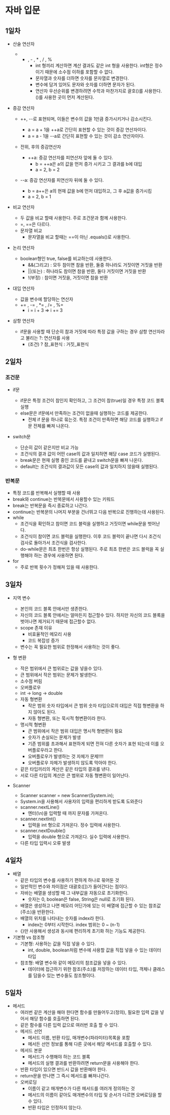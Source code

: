 # 자바 입문

## 1일차

- 산술 연산자
    - + , - , * , / , %
        - int 형끼리 계산하면 계산 결과도 같은 int 형을 사용한다. int형은 정수이기 때문에 소수점 이하를 포함할 수 없다.
        - 문자열과 숫자를 더하면 숫자를 문자열로 변경한다.
        - 변수에 담겨 있어도 문자와 숫자를 더하면 문자가 된다.
        - 연산자 우선순위를 변경하려면 수학과 마찬가지로 괄호()를 사용한다. ()를 사용한 곳이 먼저 계산된다.

- 증감 연산자
    - ++, --로 표현되며, 이들은 변수의 값을 1만큼 증가시키거나 감소시킨다.
        - a = a + 1을 ++a로 간단히 표현할 수 있는 것이 증감 연산자이다.
        - a = a - 1을 --a로 간단히 표현할 수 있는 것이 감소 연산자이다.

    - 전위, 후의 증감연산자
        - ++a: 증감 연산자를 피연산자 앞에 둘 수 있다.
            - b = ++a은 a의 값을 먼저 증가 시키고 그 결과를 b에 대입
            - a = 2, b = 2

    - --a: 증감 연산자를 피연산자 뒤에 둘 수 있다.
        - b = a++은 a의 현재 값을 b에 먼저 대입하고, 그 후 a값을 증가시킴
        - a = 2, b = 1

- 비교 연산자
    - 두 값을 비교 할때 사용한다. 주로 조건문과 함께 사용한다.
    - =, ==은 다르다.
    - 문자열 비교
        - 문자열을 비교 할때는 ==이 아닌 .equals()로 사용한다.

- 논리 연산자
    - boolean형인 true, false를 비교하는데 사용한다.
        - &&(그리고) : 모두 참이면 참을 반환, 둘중 하나라도 거짓이면 거짓을 반환
        - ||(또는) : 하나라도 참이면 참을 반환, 둘다 거짓이면 거짓을 반환
        - !(부정) : 참이면 거짓을, 거짓이면 참을 반환

- 대입 연산자
    - 값을 변수에 할당하는 연산자
    - += , -= , *= , /= , %=
        - i = i + 3 => i += 3
- 삼항 연산자
  - if문을 사용할 때 단순히 참과 거짓에 따라 특정 값을 구하는 경우 삼항 연산자라고 불리는 ?: 연산자를 사용
    - (조건) ? 참_표현식 : 거짓_표현식
## 2일차

### 조건문
- if문
  - if문은 특정 조건이 참인지 확인하고, 그 조건이 참(true)일 경우 특정 코드 블록 실행
  - else문은 if문에서 만족하는 조건이 없을때 실행하는 코드를 제공한다. 
    - 전체 if 문을 하나로 묶는것. 특정 조건이 만족하면 해당 코드를 실행하고 if문 전체를 빠져 나온다.

- switch문
  - 단순히 값이 같은지만 비교 가능
  - 조건식의 결과 값이 어떤 case의 값과 일치하면 해당 case 코드가 실행된다.
  - break문은 현재 실행 중인 코드를 끝내고 switch문을 빠져 나온다.
  - default는 조건식의 결과값이 모든 case의 값과 일치하지 않을때 실행된다.

### 반복문
- 특정 코드를 반복해서 실행할 때 사용
- break와 continue는 반복문에서 사용할수 있는 키워드
- break는 반복문을 즉시 종료하고 나간다.
- continue는 반복문의 나머지 부분을 건너뛰고 다음 반복으로 진행하는데 사용된다.
- while
  - 조건식을 확인하고 참이면 코드 블럭을 실행하고 거짓이면 while문을 벗어난다.
  - 조건식이 참이면 코드 블럭을 실행한다. 이후 코드 블럭이 끝나면 다시 조건식 검사로 돌아가서 조건식을 검사한다.
  - do-while문은 최초 한번은 항상 실행된다. 주로 최초 한번은 코드 블럭을 꼭 실행해야 하는 경우에 사용하면 된다.
- for
  - 주로 반복 횟수가 정해져 있을 때 사용한다.

## 3일차
- 지역 변수
  - 본인의 코드 블록 안에서만 생존한다.
  - 자신의 코드 블록 안에서는 얼마든지 접근할수 있다. 하지만 자신의 코드 블록을 벗어나면 제거되기 때문에 접근할수 없다.
  - scope 존재 이유
    - 비효율적인 메모리 사용
    - 코드 복잡성 증가
  - 변수는 꼭 필요한 범위로 한정해서 사용하는 것이 좋다.

- 형 변환
  - 작은 범위에서 큰 범위로는 값을 넣을수 있다.
  -  큰 범위에서 작은 범위는 문제가 발생한다.
    - 소수점 버림
    - 오버플로우
  - int -> long -> double
  - 자동 형변환
    - 작은 범위 숫자 타입에서 큰 범위 숫자 타입으로의 대입은 직접 형변환을 하지 않아도 된다.
    - 자동 형변환, 또는 묵시적 형변환이라 한다.
  - 명시적 형변환
    - 큰 범위에서 작은 범위 대입은 명시적 형변환이 필요
    - 숫자가 손실되는 문제가 발생
    - 기존 범위를 초과해서 표현하게 되면 전혀 다른 숫자가 표현 되는데 이를 오버플로우라고 한다.
    - 오버플로우가 발생하는 것 자체가 문제!!!!
    - 오버플로우 자체가 발생하지 않도록 막아야 한다.
  - 같은 타입끼리의 계산은 같은 타입의 결과를 낸다.
  - 서로 다른 타입의 계산은 큰 범위로 자동 형변환이 일어난다.

- Scanner
  - Scanner scanner = new Scanner(System.in);
  - System.in을 사용해서 사용자의 입력을 편리하게 받도록 도와준다
  - scanner.nextLine()
    - 엔터(\n)을 입력할 때 까지 문자를 가져온다.
  - scanner.nextInt()
    - 입력을 int 형으로 가져온다. 정수 입력에 사용한다.
  - scanner.nextDouble()
    - 입력을 double 형으로 가져온다. 실수 입력에 사용한다.
  - 다른 타입 입력시 오류 발생

## 4일차
- 배열
  - 같은 타입의 변수를 사용하기 편하게 하나로 묶어둔 것
  - 일반적인 변수와 차이점은 대괄호([])가 들어간다는 점이다.
  - 자바는 배열을 생성할 때 그 내부값을 자동으로 초기화한다.
    - 숫자는 0, boolean은 false, String은 null로 초기화 된다.
  - 배열은 생성하고 나면 메모리 어딘가에 있는 이 배열에 접근할 수 있는 참조값(주소)을 반환한다.
  - 배열의 위치를 나타내는 숫자를 index라 한다.
    - index는 0부터 시작한다. index 범위는 0 ~ (n-1)
  - {}만 사용해서 생성과 동시에 편리하게 초기화 하는 기능도 제공한다.
- 기본형 vs 참조형
  - 기본형: 사용하는 값을 직접 넣을 수 있다.
    - int, double, boolean처럼 변수에 사용할 값을 직접 넣을 수 있는 데이터 타입
  - 참조형: 배열 변수와 같이 메모리의 참조값을 넣을 수 있다.
    - 데이터에 접근하기 위한 참조(주소)를 저장하는 데이터 타입, 객체나 클래스를 담을수 있는 변수들도 참조형이다. 

## 5일차
- 메서드
  - 여러번 같은 계산을 해야 한다면 함수를 만들어두고(정의), 필요한 입력 값을 넣어서 해당 함수를 호출하면 된다.
  - 같은 함수를 다른 입력 값으로 여러번 호출 할 수 있다.
  - 메서드 선언
    - 메서드 이름, 반환 타입, 매개변수(파라미터)목록을 포함
    - 메서든 선언 정보를 통해 다른 곳에서 해당 메서드를 호출할 수 있다.
  - 메서드 본문
    - 메서드가 수행해야 하는 코드 블록
    - 메서드의 실행 결과를 반환하려면 return문을 사용해야 한다.
  - 반환 타입이 있으면 반드시 값을 반환해야 한다.
  - return문을 만나면 그 즉시 메서드를 빠져나간다.
  - 오버로딩
    - 이름이 같고 매개변수가 다른 메서드를 여러개 정의하는 것
    - 메서드의 이름이 같아도 매개변수의 타입 및 순서가 다르면 오버로딩을 할 수 있다.
    - 반환 타입은 인정하지 않는다.